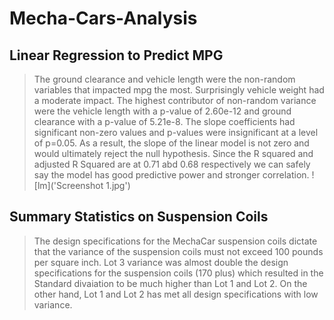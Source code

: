 # Mecha-Cars-Analysis

## Linear Regression to Predict MPG
> The ground clearance and vehicle length were the non-random variables that impacted mpg the most. Surprisingly vehicle weight had a moderate impact. The highest contributor of non-random variance were the vehicle length with a p-value of 2.60e-12 and ground clearance with a p-value of 5.21e-8.
> The slope coefficients had significant non-zero values and p-values were insignificant at a level of p=0.05. As a result, the slope of the linear model is not zero and would ultimately reject the null hypothesis.
> Since the R squared and adjusted R Squared are at 0.71 abd 0.68 respectively we can safely say the model has good predictive power and stronger correlation.
> ![lm]('Screenshot 1.jpg')
## Summary Statistics on Suspension Coils
> The design specifications for the MechaCar suspension coils dictate that the variance of the suspension coils must not exceed 100 pounds per square inch. Lot 3 variance was almost double the design specifications for the suspension coils (170 plus) which resulted in the Standard divaiation to be much higher than Lot 1 and Lot 2. On the other hand, Lot 1 and Lot 2 has met all design specifications with low variance.

